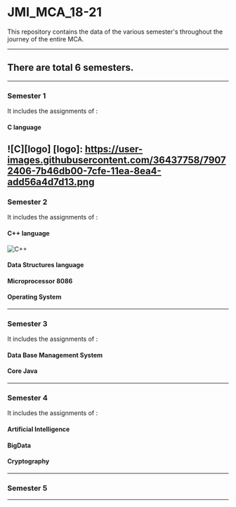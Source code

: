 # JMI_MCA_18-21
This repository contains the data of the various semester's throughout the journey of the entire MCA.

----------------------------------------------------------------------------------------------------
## There are total 6 semesters.
----------------------------------------------------------------------------------------------------
### Semester 1 

It includes the assignments of :
#### C language 
![C][logo]
[logo]: https://user-images.githubusercontent.com/36437758/79072406-7b46db00-7cfe-11ea-8ea4-add56a4d7d13.png
-----------------------------------------------------------------------------------------------------
### Semester 2 
It includes the assignments of :
#### C++ language 
![C++](https://github.com/Vranjan7077/logos/blob/master/Cpp.png?raw=true)
#### Data Structures language
#### Microprocessor 8086
#### Operating System 
-----------------------------------------------------------------------------------------------------
### Semester 3
It includes the assignments of :
#### Data Base Management System
#### Core Java
-----------------------------------------------------------------------------------------------------
### Semester 4
It includes the assignments of :
#### Artificial Intelligence
#### BigData
#### Cryptography
----------------------------------------------------------------------------------------------------
### Semester 5
----------------------------------------------------------------------------------------------------------------------
